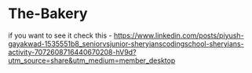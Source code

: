 ﻿# The-Bakery
if you want to see it 
check this - https://www.linkedin.com/posts/piyush-gayakwad-1535551b8_seniorvsjunior-sheryianscodingschool-sheryians-activity-7072608716440670208-hV9d?utm_source=share&utm_medium=member_desktop
